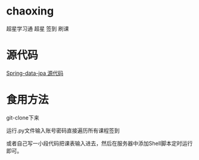 # chaoxing
超星学习通 超星 签到 刷课

# 源代码
[Spring-data-jpa 源代码](https://github.com/ay1Jin/chaoxing/blob/master/chaoxing_sign.py)

# 食用方法
git-clone下来

运行.py文件输入账号密码直接遍历所有课程签到

或者自己写一小段代码把课表输入进去，然后在服务器中添加Shell脚本定时运行即可。
